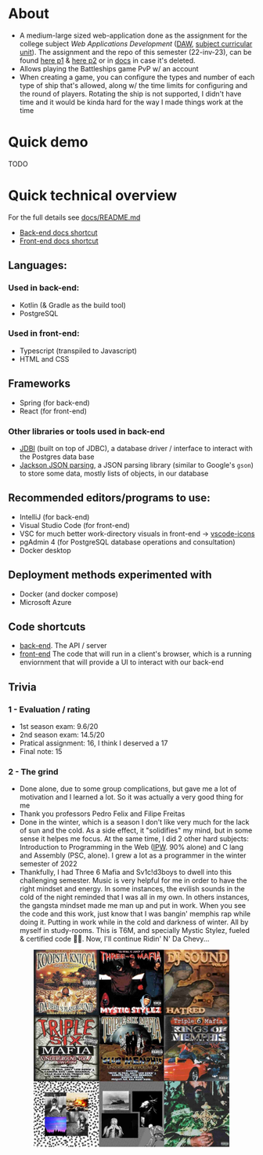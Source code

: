# About
- A medium-large sized web-application done as the assignment for the college subject *Web Applications Development* ([DAW](https://github.com/isel-leic-daw/), [subject curricular unit](https://www.isel.pt/en/leic/web-application-development)). The assignment and the repo of this semester (22-inv-23), can be found [here p1](https://github.com/isel-leic-daw/s2223i-51d-51n-public/issues/1) & [here p2](https://github.com/isel-leic-daw/s2223i-51d-51n-public/issues/13) or in [docs](./docs/assignment-paper.md) in case it's deleted.
- Allows playing the Battleships game PvP w/ an account
- When creating a game, you can configure the types and number of each type of ship that's allowed, along w/ the time limits for configuring and the round of players. Rotating the ship is not supported, I didn't have time and it would be kinda hard for the way I made things work at the time

# Quick demo
TODO

# Quick technical overview
For the full details see [docs/README.md](./docs/README.md)
- [Back-end docs shortcut](./docs/back-end.md)
- [Front-end docs shortcut](./docs/front-end.md)
## Languages:
### Used in back-end:
- Kotlin (& Gradle as the build tool)
- PostgreSQL
### Used in front-end:
- Typescript (transpiled to Javascript)
- HTML and CSS
## Frameworks
- Spring (for back-end)
- React (for front-end)
### Other libraries or tools used in back-end
- [JDBI](https://jdbi.org/) (built on top of JDBC), a database driver / interface to interact with the Postgres data base
- [Jackson JSON parsing](https://github.com/FasterXML/jackson), a JSON parsing library (similar to Google's `gson`) to store some data, mostly lists of objects, in our database
## Recommended editors/programs to use:
- IntelliJ (for back-end)
- Visual Studio Code (for front-end)
- VSC for much better work-directory visuals in front-end -> [vscode-icons](https://marketplace.visualstudio.com/items?itemName=vscode-icons-team.vscode-icons)
- pgAdmin 4 (for PostgreSQL database operations and consultation)
- Docker desktop

## Deployment methods experimented with
- Docker (and docker compose)
- Microsoft Azure

## Code shortcuts
- [back-end](/code/back-end/src/main/kotlin/battleship/server). The API / server
- [front-end](/code/front-end/) The code that will run in a client's browser, which is a running enviornment that will provide a UI to interact with our back-end

## Trivia
### 1 - Evaluation / rating
- 1st season exam: 9.6/20
- 2nd season exam: 14.5/20
- Pratical assignment: 16, I think I deserved a 17
- Final note: 15
### 2 - The grind
- Done alone, due to some group complications, but gave me a lot of motivation and I learned a lot. So it was actually a very good thing for me
- Thank you professors Pedro Felix and Filipe Freitas
- Done in the winter, which is a season I don't like very much for the lack of sun and the cold. As a side effect, it "solidifies" my mind, but in some sense it helpes me focus. At the same time, I did 2 other hard subjects: Introduction to Programming in the Web ([IPW](https://github.com/isel-leic-ipw/). 90% alone) and C lang and Assembly (PSC, alone). I grew a lot as a programmer in the winter semester of 2022
- Thankfully, I had Three 6 Mafia and Sv1c!d3boys to dwell into this challenging semester. Music is very helpful for me in order to have the right mindset and energy. In some instances, the evilish sounds in the cold of the night reminded that I was all in my own. In others instances, the gangsta mindset made me man up and put in work. When you see the code and this work, just know that I was bangin' memphis rap while doing it. Putting in work while in the cold and darkness of winter. All by myself in study-rooms. This is T6M, and specially Mystic Stylez, fueled & certified code 😤😈. Now, I'll continue Ridin' N' Da Chevy...

<center>
    <img class="center" style="max-width: 400px; margin: auto auto;" src="./docs/imgs/vibe-albums.jpg" />
</center>


